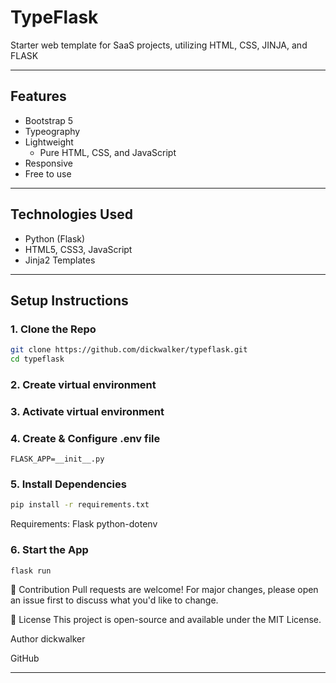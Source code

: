 # TypeFlask
Starter web template for SaaS projects, utilizing HTML, CSS, JINJA, and FLASK

---

## Features
- Bootstrap 5
- Typeography
- Lightweight
	- Pure HTML, CSS, and JavaScript
- Responsive
- Free to use

---

## Technologies Used

- Python (Flask)
- HTML5, CSS3, JavaScript
- Jinja2 Templates

---

## Setup Instructions

### 1. Clone the Repo

```bash
git clone https://github.com/dickwalker/typeflask.git
cd typeflask
```

### 2. Create virtual environment

### 3. Activate virtual environment

### 4. Create & Configure .env file

```code
FLASK_APP=__init__.py
```

### 5. Install Dependencies

```bash
pip install -r requirements.txt
```

Requirements:
Flask
python-dotenv

### 6. Start the App
``` bash
flask run
```

🙌 Contribution
Pull requests are welcome! For major changes, please open an issue first to discuss what you'd like to change.

📄 License
This project is open-source and available under the MIT License.

Author
dickwalker

GitHub

---

